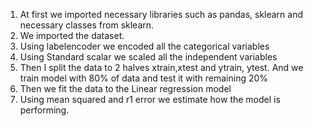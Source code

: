 1. At first we imported necessary libraries such as pandas, sklearn and necessary classes from sklearn.
2. We imported the dataset.
3. Using labelencoder we encoded all the categorical variables
4. Using Standard scalar we scaled all the independent variables
5. Then I split the data to 2 halves xtrain,xtest and ytrain, ytest. And we train model with 80% of data and test it with remaining 20%
6. Then we fit the data to the Linear regression model
7. Using mean squared and r1 error we estimate how the model is performing. 

